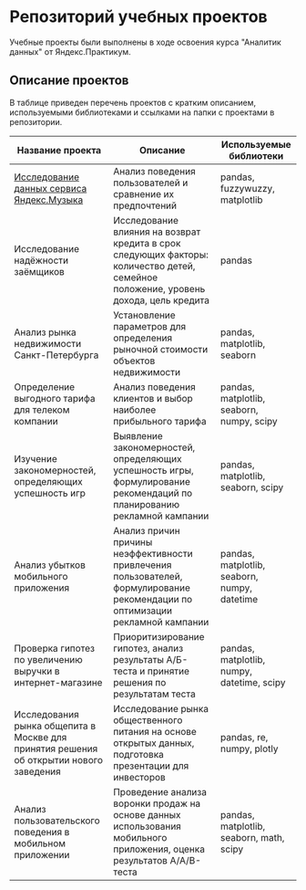 # Репозиторий учебных проектов
Учебные проекты были выполнены в ходе освоения курса "Аналитик данных" от Яндекс.Практикум.

## Описание проектов

В таблице приведен перечень проектов с кратким описанием, используемыми библиотеками и ссылками на папки с проектами в репозитории.

**Название проекта**|**Описание**|**Используемые библиотеки**
-----|-----|-----
[Исследование данных сервиса Яндекс.Музыка](https://github.com/AlexPyatlin/Training-Projects/tree/main/Music%20Preferences)|Анализ поведения пользователей и сравнение их предпочтений|pandas, fuzzywuzzy, matplotlib
Исследование надёжности заёмщиков|Исследование влияния на возврат кредита в срок следующих факторы: количество детей, семейное положение, уровень дохода, цель кредита|pandas
Анализ рынка недвижимости Санкт-Петербурга|Установление параметров для определения рыночной стоимости объектов недвижимости|pandas, matplotlib, seaborn
Определение выгодного тарифа для телеком компании|Анализ поведения клиентов и выбор наиболее прибыльного тарифа|pandas, matplotlib, seaborn, numpy, scipy
Изучение закономерностей, определяющих успешность игр|Выявление закономерностей, определяющих успешность игры, формулирование рекомендаций по планированию рекламной кампании|pandas, matplotlib, seaborn, scipy
Анализ убытков мобильного приложения|Анализ причин причины неэффективности привлечения пользователей,  формулирование рекомендации по оптимизации рекламной кампании|pandas, matplotlib, seaborn, numpy, datetime
Проверка гипотез по увеличению выручки в интернет-магазине |Приоритизирование гипотез, анализ результаты А/Б-теста и принятие решения по результатам теста|pandas, matplotlib, numpy, datetime, scipy
Исследования рынка общепита в Москве для принятия решения об открытии нового заведения|Исследование рынка общественного питания на основе открытых данных, подготовка презентации для инвесторов|pandas, re, numpy, plotly
Анализ пользовательского поведения в мобильном приложении|Проведение анализа воронки продаж на основе данных использования мобильного приложения, оценка результатов A/A/B-теста|pandas, matplotlib, seaborn, math, scipy
